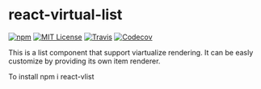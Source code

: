 # react-virtual-list
[![npm](https://img.shields.io/npm/v/react-vlist.svg?style=flat-square)](http://npm.im/react-list)
[![MIT License](https://img.shields.io/npm/l/react-list.svg?style=flat-square)](http://opensource.org/licenses/MIT)
[![Travis](https://travis-ci.org/guiqui/react-virtual-list.svg?branch=master&style=flat-square)](https://travis-ci.org/guiqui/react-virtual-list)
[![Codecov](https://img.shields.io/codecov/c/github/ctrlplusb/react-sizeme.svg?style=flat-square)](https://codecov.io/github/ctrlplusb/react-sizeme)

This is a list component that support viartualize rendering.
It can be easly customize by providing its own item renderer.

To install
npm i react-vlist

